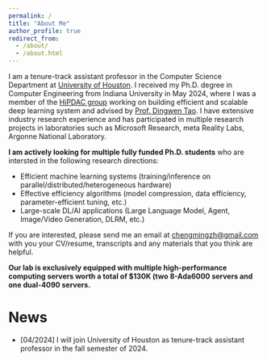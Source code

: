 ```yaml
---
permalink: /
title: "About Me"
author_profile: true
redirect_from: 
  - /about/
  - /about.html
---
```




I am a tenure-track assistant professor in the Computer Science Department at [University of Houston](https://www.uh.edu/). I received my Ph.D. degree in Computer Engineering from Indiana University in May 2024, where I was a member of the [HiPDAC group](https://www.dingwentao.com/hipdac) working on building efficient and scalable deep learning system and advised by [Prof. Dingwen Tao](https://www.dingwentao.com/). I have extensive industry research experience and has participated in multiple research projects in laboratories such as Microsoft Research, meta Reality Labs, Argonne National Laboratory.


**I am actively looking for multiple fully funded Ph.D. students** who are intersted in the following research directions:

* Efficient machine learning systems (training/inference on parallel/distributed/heterogeneous hardware)
* Effective efficiency algorithms (model compression, data efficiency, parameter-efficient tuning, etc.)
* Large-scale DL/AI applications (Large Language Model, Agent, Image/Video Generation, DLRM, etc.)

If you are interested, please send me an email at chengmingzh@gmail.com with you your CV/resume, transcripts and any materials that you think are helpful.

**Our lab is exclusively equipped with multiple high-performance computing servers worth a total of $130K (two 8-Ada6000 servers and one dual-4090 servers.**




News
======
* [04/2024] I will join University of Houston as tenure-track assistant professor in the fall semester of 2024.



